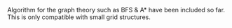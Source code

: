 Algorithm for the graph theory such as BFS & A* have been included so far. This is only compatible with small grid structures.
